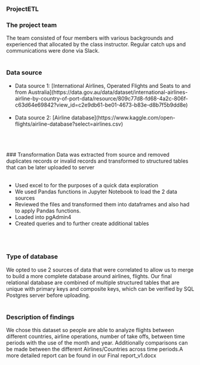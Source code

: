 ### ProjectETL
### The project team
The team consisted of four members with various backgrounds and experienced that allocated by the class instructor. Regular catch ups and communications were done via Slack.<br><br>

### Data source
<ul>
<li>Data source 1: [International Airlines, Operated Flights and Seats to and from Australia](https://data.gov.au/data/dataset/international-airlines-airline-by-country-of-port-data/resource/809c77d8-fd68-4a2c-806f-c63d64e69842?view_id=c2e9db61-be01-4673-b83e-d8b7f5b9dd8e) </li><br>
<li>Data source 2: [Airline database](https://www.kaggle.com/open-flights/airline-database?select=airlines.csv)</li><br>
</ul><br><br>
### Transformation
Data was extracted from source and removed duplicates records or invalid records and transformed to structured tables that can be later uploaded to server <br><br>
<ul>
<li>Used excel to for the purposes of a quick data exploration</li>
<li>We used Pandas functions in Jupyter Notebook to load the 2 data sources</li>
<li>Reviewed the files and transformed them into dataframes and also had to apply Pandas functions.</li>
<li>Loaded into pgAdmin4</li>
<li>Created queries and to further create additional tables</li>
</ul><br><br>


### Type of database
We opted to use 2 sources of data that were correlated to allow us to merge to build a more complete database around airlines, flights. Our final relational database are combined of multiple structured tables that are unique with primary keys and composite keys, which can be verified by SQL Postgres server before uploading.<br><br>

### Description of findings
We chose this dataset so people are able to analyze flights between different countries, airline operations, number of take offs, between time periods with the use of the month and year. Additionally comparisons can be made between the different Airlines/Countries across time periods.A more detailed report can be found in our Final report_v1.docx<br>
